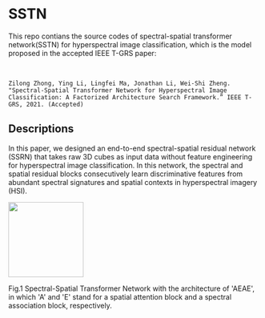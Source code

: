 # SSTN
This repo contians the source codes of spectral-spatial transformer network(SSTN) for hyperspectral image classification, which is the model proposed in the accepted IEEE T-GRS paper:

<br/>

```jason
Zilong Zhong, Ying Li, Lingfei Ma, Jonathan Li, Wei-Shi Zheng. "Spectral-Spatial Transformer Network for Hyperspectral Image
Classification: A Factorized Architecture Search Framework.” IEEE T-GRS, 2021. (Accepted)
```
## Descriptions
In this paper, we designed an end-to-end spectral-spatial residual network (SSRN) that takes raw 3D cubes as input data without feature engineering for hyperspectral image classification. In this network, the spectral and spatial residual blocks consecutively learn discriminative features from abundant spectral signatures and spatial contexts in hyperspectral imagery (HSI).

<img src="figure/fig_sstn.png" height="150"/>

Fig.1 Spectral-Spatial Transformer Network with the architecture of 'AEAE', in which 'A' and 'E' stand for a spatial attention block and a spectral association block, respectively. 
